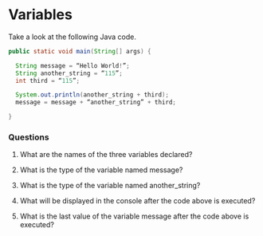 # Variables

Take a look at the following Java code.

```java
public static void main(String[] args) {

  String message = “Hello World!”;
  String another_string = “115”;
  int third = “115”;

  System.out.println(another_string + third);
  message = message + “another_string” + third;

}
```

### Questions

1. What are the names of the three variables declared?


2. What is the type of the variable named message?


3. What is the type of the variable named another_string?


4. What will be displayed in the console after the code above is executed?


5. What is the last value of the variable message after the code above is executed?
